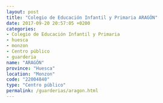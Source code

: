 ```yaml
---
layout: post
title: "Colegio de Educación Infantil y Primaria ARAGÓN"
date: 2017-09-20 20:57:05 +0200
categories:
- Colegio de Educación Infantil y Primaria
- huesca
- monzon
- Centro público
- guarderia
name: "ARAGÓN"
province: "Huesca"
location: "Monzon"
code: "22004840"
type: "Centro público"
permalink: /guarderias/aragon.html
---
```

